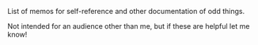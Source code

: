 List of memos for self-reference and other documentation of odd things.

Not intended for an audience other than me, but if these are helpful let me know!
